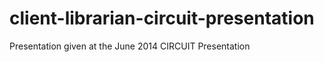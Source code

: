 client-librarian-circuit-presentation
=====================================

Presentation given at the June 2014 CIRCUIT Presentation
